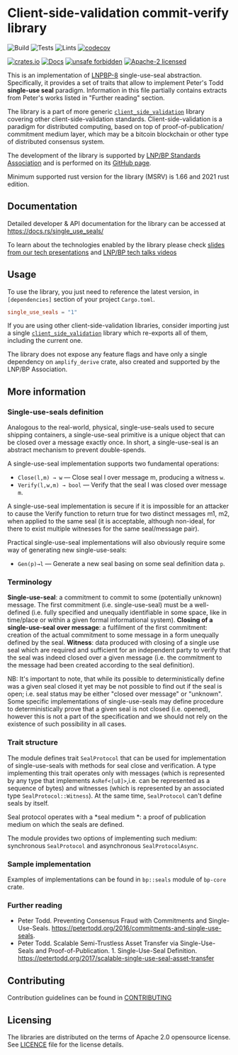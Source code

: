 # Client-side-validation commit-verify library

![Build](https://github.com/LNP-BP/client_side_validation/workflows/Build/badge.svg)
![Tests](https://github.com/LNP-BP/client_side_validation/workflows/Tests/badge.svg)
![Lints](https://github.com/LNP-BP/client_side_validation/workflows/Lints/badge.svg)
[![codecov](https://codecov.io/gh/LNP-BP/client_side_validation/branch/master/graph/badge.svg)](https://codecov.io/gh/LNP-BP/client_side_validation)

[![crates.io](https://meritbadge.herokuapp.com/single_use_seals)](https://crates.io/crates/single_use_seals)
[![Docs](https://docs.rs/single_use_seals/badge.svg)](https://docs.rs/single_use_seals)
[![unsafe forbidden](https://img.shields.io/badge/unsafe-forbidden-success.svg)](https://github.com/rust-secure-code/safety-dance/)
[![Apache-2 licensed](https://img.shields.io/crates/l/single_use_seals)](./LICENSE)

This is an implementation of [LNPBP-8] single-use-seal abstraction. 
Specifically, it provides a set of traits that allow to implement Peter's Todd 
**single-use seal** paradigm. Information in this file partially contains 
extracts from Peter's works listed in "Further reading" section.

The library is a part of more generic [`client_side_validation`] library 
covering other client-side-validation standards. Client-side-validation is a 
paradigm for distributed computing, based on top of proof-of-publication/
commitment medium layer, which may be a bitcoin blockchain or other type of 
distributed consensus system.

The development of the library is supported by [LNP/BP Standards Association][lnpbp-web]
and is performed on its [GitHub page][lnpbp-github].

Minimum supported rust version for the library (MSRV) is 1.66 and 2021 rust
edition.


## Documentation

Detailed developer & API documentation for the library can be accessed
at <https://docs.rs/single_use_seals/>

To learn about the technologies enabled by the library please check
[slides from our tech presentations][presentations]
and [LNP/BP tech talks videos][lnpbp-youtube]


## Usage

To use the library, you just need to reference the latest version, in 
`[dependencies]` section of your project `Cargo.toml`.

```toml
single_use_seals = "1"
```

If you are using other client-side-validation libraries, consider importing
just a single [`client_side_validation`] library which re-exports all of them,
including the current one.

The library does not expose any feature flags and have only a single dependency
on `amplify_derive` crate, also created and supported by the LNP/BP Association.

## More information

### Single-use-seals definition

Analogous to the real-world, physical, single-use-seals used to secure
shipping containers, a single-use-seal primitive is a unique object that can
be closed over a message exactly once. In short, a single-use-seal is an
abstract mechanism to prevent double-spends.

A single-use-seal implementation supports two fundamental operations:
* `Close(l,m) → w` — Close seal l over message m, producing a witness `w`.
* `Verify(l,w,m) → bool` — Verify that the seal l was closed over message `m`.

A single-use-seal implementation is secure if it is impossible for an
attacker to cause the Verify function to return true for two distinct
messages m1, m2, when applied to the same seal (it is acceptable, although
non-ideal, for there to exist multiple witnesses for the same seal/message
pair).

Practical single-use-seal implementations will also obviously require some
way of generating new single-use-seals:
* `Gen(p)→l` — Generate a new seal basing on some seal definition data `p`.

### Terminology

**Single-use-seal**: a commitment to commit to some (potentially unknown)
  message. The first commitment (i.e. single-use-seal) must be a
  well-defined (i.e. fully specified and unequally identifiable
  in some space, like in time/place or within a given formal informational
  system).
**Closing of a single-use-seal over message**: a fulfilment of the first
  commitment: creation of the actual commitment to some message in a form
  unequally defined by the seal.
**Witness**: data produced with closing of a single use seal which are
  required and sufficient for an independent party to verify that the seal
  was indeed closed over a given message (i.e. the commitment to the message
  had been created according to the seal definition).

NB: It's important to note, that while its possible to deterministically
  define was a given seal closed it yet may be not possible to find out
  if the seal is open; i.e. seal status may be either "closed over message"
  or "unknown". Some specific implementations of single-use-seals may define
  procedure to deterministically prove that a given seal is not closed (i.e.
  opened), however this is not a part of the specification and we should
  not rely on the existence of such possibility in all cases.

### Trait structure

The module defines trait `SealProtocol` that can be used for
implementation of single-use-seals with methods for seal close and
verification. A type implementing this trait operates only with messages
(which is represented by any type that implements `AsRef<[u8]>`,i.e. can be
represented as a sequence of bytes) and witnesses (which is represented by
an associated type `SealProtocol::Witness`). At the same time,
`SealProtocol` can't define seals by itself.

Seal protocol operates with a *seal medium *: a proof of publication medium
on which the seals are defined.

The module provides two options of implementing such medium: synchronous
`SealProtocol` and asynchronous `SealProtocolAsync`.

### Sample implementation

Examples of implementations can be found in `bp::seals` module of `bp-core`
crate.

### Further reading

* Peter Todd. Preventing Consensus Fraud with Commitments and
  Single-Use-Seals.
  <https://petertodd.org/2016/commitments-and-single-use-seals>.
* Peter Todd. Scalable Semi-Trustless Asset Transfer via Single-Use-Seals
  and Proof-of-Publication. 1. Single-Use-Seal Definition.
  <https://petertodd.org/2017/scalable-single-use-seal-asset-transfer>

## Contributing

Contribution guidelines can be found in [CONTRIBUTING](../CONTRIBUTING.md)


## Licensing

The libraries are distributed on the terms of Apache 2.0 opensource license.
See [LICENCE](LICENSE) file for the license details.

[`client_side_validation`]: https://crates.io/crates/client_side_validation
[lnpbp-web]: https://lnp-bp.org
[lnpbp-github]: https://github.com/LNP-BP
[lnpbp-youtube]: https://www.youtube.com/@LNPBP
[presentations]: https://github.com/LNP-BP/FAQ/blob/master/Presentation%20slides/

[LNPBP-8]: https://github.com/LNP-BP/LNPBPs/blob/master/lnpbp-0008.md
